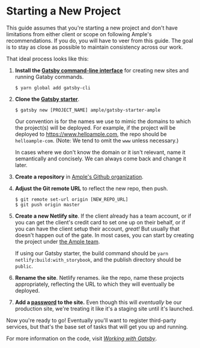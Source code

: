 # Starting a New Project

This guide assumes that you're starting a new project and don't have limitations from either client or scope on following Ample's recommendations. If you do, you will have to veer from this guide. The goal is to stay as close as possible to maintain consistency across our work.

That ideal process looks like this:

1. **Install the [Gatsby command-line interface](https://yarnpkg.com/en/package/gatsby-cli)** for creating new sites and running Gataby commands.

   ```
   $ yarn global add gatsby-cli
   ```

1. **Clone the [Gatsby starter](https://github.com/ample/gatsby-starter-ample)**.

   ```
   $ gatsby new [PROJECT_NAME] ample/gatsby-starter-ample
   ```

   Our convention is for the names we use to mimic the domains to which the project(s) will be deployed. For example, if the project will be deployed to https://www.helloample.com, the repo should be `helloample-com`. (Note: We tend to omit the `www` unless necessary.)

   In cases where we don't know the domain or it isn't relevant, name it semantically and concisely. We can always come back and change it later.

1. **Create a repository** in [Ample's Github organization](https://github.com/organizations/ample/repositories/new).

1. **Adjust the Git remote URL** to reflect the new repo, then push.

   ```
   $ git remote set-url origin [NEW_REPO_URL]
   $ git push origin master
   ```

1. **Create a new Netlify site**. If the client already has a team account, or if you can get the client's credit card to set one up on their behalf, or if you can have the client setup their account, _great!_ But usually that doesn't happen out of the gate. In most cases, you can start by creating the project under [the Ample team](https://app.netlify.com/teams/ample/sites).

   If using our Gatsby starter, the build command should be `yarn netlify:build:with_storybook`, and the publish directory should be `public`.

1. **Rename the site**. Netlify renames. ike the repo, name these projects appropriately, reflecting the URL to which they will eventually be deployed.

1. **Add a [password](https://docs.netlify.com/visitor-access/password-protection/#site-wide-protection) to the site.** Even though this will _eventually_ be our production site, we're treating it like it's a staging site until it's launched.

Now you're ready to go! Eventually you'll want to register third-party services, but that's the base set of tasks that will get you up and running.

For more information on the code, visit [_Working with Gatsby_](/code/working-with-gatsby).
